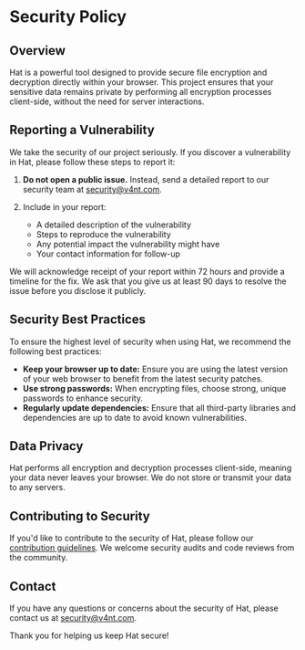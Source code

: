 # Security Policy

## Overview

Hat is a powerful tool designed to provide secure file encryption and decryption directly within your browser. This project ensures that your sensitive data remains private by performing all encryption processes client-side, without the need for server interactions.

## Reporting a Vulnerability

We take the security of our project seriously. If you discover a vulnerability in Hat, please follow these steps to report it:

1. **Do not open a public issue.** Instead, send a detailed report to our security team at [security@v4nt.com](mailto:security@v4nt.com).
   
2. Include in your report:
    - A detailed description of the vulnerability
    - Steps to reproduce the vulnerability
    - Any potential impact the vulnerability might have
    - Your contact information for follow-up

We will acknowledge receipt of your report within 72 hours and provide a timeline for the fix. We ask that you give us at least 90 days to resolve the issue before you disclose it publicly.

## Security Best Practices

To ensure the highest level of security when using Hat, we recommend the following best practices:

- **Keep your browser up to date:** Ensure you are using the latest version of your web browser to benefit from the latest security patches.
- **Use strong passwords:** When encrypting files, choose strong, unique passwords to enhance security.
- **Regularly update dependencies:** Ensure that all third-party libraries and dependencies are up to date to avoid known vulnerabilities.

## Data Privacy

Hat performs all encryption and decryption processes client-side, meaning your data never leaves your browser. We do not store or transmit your data to any servers. 

## Contributing to Security

If you'd like to contribute to the security of Hat, please follow our [contribution guidelines](CONTRIBUTING.md). We welcome security audits and code reviews from the community.

## Contact

If you have any questions or concerns about the security of Hat, please contact us at [security@v4nt.com](mailto:security@v4nt.com).

Thank you for helping us keep Hat secure!
